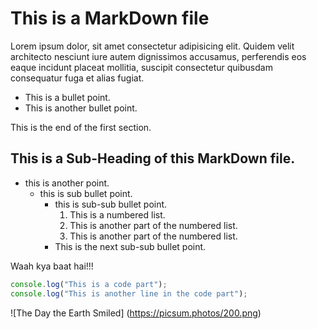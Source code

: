 # This is a MarkDown file
Lorem ipsum dolor, sit amet consectetur adipisicing elit. Quidem velit architecto nesciunt iure autem dignissimos accusamus, perferendis eos eaque incidunt placeat mollitia, suscipit consectetur quibusdam consequatur fuga et alias fugiat.

* This is a bullet point.
* This is another bullet point.

This is the end of the first section.

## This is a Sub-Heading of this MarkDown file.

* this is another point.
    * this is sub bullet point.
        * this is sub-sub bullet point.
            1. This is a numbered list.
            2. This is another part of the numbered list.
            3. This is another part of the numbered list.
        * This is the next sub-sub bullet point.

Waah kya baat hai!!!

```javascript
console.log("This is a code part");
console.log("This is another line in the code part");
```

![The Day the Earth Smiled] (https://picsum.photos/200.png)